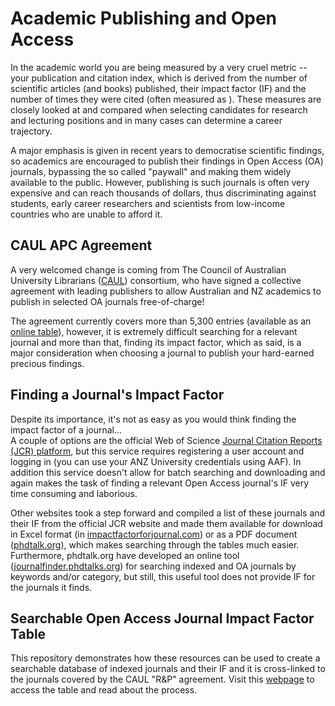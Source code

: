 # Academic Publishing and Open Access

In the academic world you are being measured by a very cruel metric -- your publication and citation index, which is derived from the number of scientific articles (and books) published, their impact factor (IF) and the number of times they were cited (often measured as ). These measures are closely looked at and compared when selecting candidates for research and lecturing positions and in many cases can determine a career trajectory.

A major emphasis is given in recent years to democratise scientific findings, so academics are encouraged to publish their findings in Open Access (OA) journals, bypassing the so called "paywall" and making them widely available to the public. However, publishing is such journals is often very expensive and can reach thousands of dollars, thus discriminating against students, early career researchers and scientists from low-income countries who are unable to afford it. 

## CAUL APC Agreement

A very welcomed change is coming from The Council of Australian University Librarians ([CAUL](https://caul.libguides.com/read-and-publish)) consortium, who have signed a collective agreement with leading publishers to allow Australian and NZ academics to publish in selected OA journals free-of-charge!

The agreement currently covers more than 5,300 entries (available as an [online table](https://airtable.com/shrv3FyFMLdn8r4tb)), however, it is extremely difficult searching for a relevant journal and more than that, finding its impact factor, which as said, is a major consideration when choosing a journal to publish your hard-earned precious findings.

## Finding a Journal's Impact Factor

Despite its importance, it's not as easy as you would think finding the impact factor of a journal...  
A couple of options are the official Web of Science [Journal Citation Reports (JCR) platform](https://clarivate.com/webofsciencegroup/solutions/journal-citation-reports/), but this service requires registering a user account and logging in (you can use your ANZ University credentials using AAF). In addition this service doesn't allow for batch searching and downloading and again makes the task of finding a relevant Open Access journal's IF very time consuming and laborious. 

Other websites took a step forward and compiled a list of these journals and their IF from the official JCR website and made them available for download in Excel format (in [impactfactorforjournal.com](https://impactfactorforjournal.com/jcr-2021/)) or as a PDF document ([phdtalk.org](https://phdtalks.org/2021/05/download-scie-journal-list-latest.html)), which makes searching through the tables much easier. Furthermore, phdtalk.org have developed an online tool ([journalfinder.phdtalks.org](https://journalfinder.phdtalks.org/)) for searching indexed and OA journals by keywords and/or category, but still, this useful tool does not provide IF for the journals it finds.

## Searchable Open Access Journal Impact Factor Table

This repository demonstrates how these resources can be used to create a searchable database of indexed journals and their IF and it is cross-linked to the journals covered by the CAUL "R&P" agreement. Visit this [webpage](https://idobar.github.io/assign_IF/) to access the table and read about the process.

